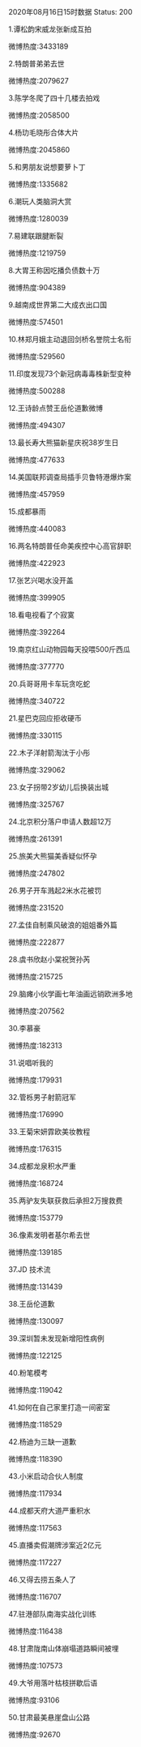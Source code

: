 2020年08月16日15时数据
Status: 200

1.谭松韵宋威龙张新成互拍

微博热度:3433189

2.特朗普弟弟去世

微博热度:2079627

3.陈学冬爬了四十几楼去拍戏

微博热度:2058500

4.杨玏毛晓彤合体大片

微博热度:2045860

5.和男朋友说想要萝卜丁

微博热度:1335682

6.潮玩人类脑洞大赏

微博热度:1280039

7.易建联跟腱断裂

微博热度:1219759

8.大胃王称因吃播负债数十万

微博热度:904389

9.越南成世界第二大成衣出口国

微博热度:574501

10.林郑月娥主动退回剑桥名誉院士名衔

微博热度:529560

11.印度发现73个新冠病毒毒株新型变种

微博热度:500288

12.王诗龄点赞王岳伦道歉微博

微博热度:494307

13.最长寿大熊猫新星庆祝38岁生日

微博热度:477633

14.美国联邦调查局插手贝鲁特港爆炸案

微博热度:457959

15.成都暴雨

微博热度:440083

16.两名特朗普任命美疾控中心高官辞职

微博热度:422923

17.张艺兴喝水没开盖

微博热度:399905

18.看电视看了个寂寞

微博热度:392264

19.南京红山动物园每天投喂500斤西瓜

微博热度:377770

20.兵哥哥用卡车玩贪吃蛇

微博热度:340722

21.星巴克回应拒收硬币

微博热度:330115

22.木子洋射箭淘汰于小彤

微博热度:329062

23.女子拐带2岁幼儿后换装出城

微博热度:325767

24.北京积分落户申请人数超12万

微博热度:261391

25.旅美大熊猫美香疑似怀孕

微博热度:247802

26.男子开车溅起2米水花被罚

微博热度:231520

27.孟佳自制乘风破浪的姐姐番外篇

微博热度:222877

28.虞书欣赵小棠祝贺孙芮

微博热度:215725

29.脑瘫小伙学画七年油画远销欧洲多地

微博热度:207562

30.李慕豪

微博热度:182313

31.说唱听我的

微博热度:179931

32.管栎男子射箭冠军

微博热度:176990

33.王菊宋妍霏欧美妆教程

微博热度:176315

34.成都龙泉积水严重

微博热度:168724

35.两驴友失联获救后承担2万搜救费

微博热度:153779

36.像素发明者基尔希去世

微博热度:139185

37.JD 技术流

微博热度:131439

38.王岳伦道歉

微博热度:130097

39.深圳暂未发现新增阳性病例

微博热度:122125

40.粉笔模考

微博热度:119042

41.如何在自己家里打造一间密室

微博热度:118529

42.杨迪为三缺一道歉

微博热度:118390

43.小米启动合伙人制度

微博热度:117934

44.成都天府大道严重积水

微博热度:117563

45.直播卖假潮牌涉案近2亿元

微博热度:117227

46.又得去捞五条人了

微博热度:116707

47.驻港部队南海实战化训练

微博热度:116438

48.甘肃陇南山体崩塌道路瞬间被埋

微博热度:107573

49.大爷用落叶枯枝拼歇后语

微博热度:93106

50.甘肃最美悬崖盘山公路

微博热度:92670

